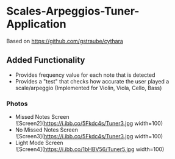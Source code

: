 # Scales-Arpeggios-Tuner-Application
Based on https://github.com/gstraube/cythara
## Added Functionality
* Provides frequency value for each note that is detected
* Provides a "test" that checks how accurate the user played a scale/arpeggio (Implemented for Violin, Viola, Cello, Bass)
### Photos
* Missed Notes Screen <br/>
![Screen2](https://i.ibb.co/5Fkdc4s/Tuner3.jpg  width=100)
* No Missed Notes Screen <br/>
![Screen3](https://i.ibb.co/5Fkdc4s/Tuner3.jpg width=100)
* Light Mode Screen <br/>
![Screen4](https://i.ibb.co/1bHBV56/Tuner5.jpg width=100)

